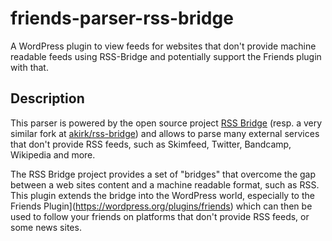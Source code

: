 # friends-parser-rss-bridge

A WordPress plugin to view feeds for websites that don't provide machine readable feeds using RSS-Bridge and potentially support the Friends plugin with that.

## Description
This parser is powered by the open source project [RSS Bridge](https://github.com/RSS-Bridge/rss-bridge) (resp. a very similar fork at [akirk/rss-bridge](https://github.com/akirk/rss-bridge)) and allows to parse many external services that don't provide RSS feeds, such as Skimfeed, Twitter, Bandcamp, Wikipedia and more.

The RSS Bridge project provides a set of "bridges" that overcome the gap between a web sites content and a machine readable format, such as RSS. This plugin extends the bridge into the WordPress world, especially to the Friends Plugin](https://wordpress.org/plugins/friends) which can then be used to follow your friends on platforms that don't provide RSS feeds, or some news sites.
